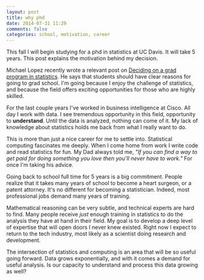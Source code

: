 ```yaml
---
layout: post
title: why phd
date: 2014-07-31 11:29
comments: false
categories: school, motivation, career
---
```


This fall I will begin studying for a phd in statistics at UC Davis. It will take 5 years. This post explains the motivation behind my decision. 

Michael Lopez recently wrote a relevant post on [Deciding on a grad program in statistics](http://statsbylopez.com/2014/07/19/part-i-deciding-on-a-graduate-program-in-statistics/). He says that students should have clear reasons for going to grad school. I'm going because I enjoy the challenge of statistics, and because the field offers exciting opportunities for those who are highly skilled.

For the last couple years I've worked in business intelligence at Cisco. All day I work with data. I see tremendous opportunity in this field, opportunity to **understand**. Until the data is analyzed, nothing can come of it. My lack of knowledge about statistics holds me back from what I really want to do.

This is more than just a nice career for me to settle into. Statistical computing fascinates me deeply. When I come home from work I write code and read statistics for fun. My Dad always told me, *"If you can find a way to get paid for doing something you love then you'll never have to work."* For once I'm taking his advice.

Going back to school full time for 5 years is a big commitment. People realize that it takes many years of school to become a heart surgeon, or a patent attorney. It's no different for becoming a statistician. Indeed, most professional jobs demand many years of training.

Mathematical reasoning can be very subtle, and technical experts are hard to find. Many people receive *just* enough training in statistics to do the analysis they have at hand in their field. My goal is to develop a deep level of expertise that will open doors I never knew existed. Right now I expect to return to the tech industry, most likely as a scientist doing research and development. 

The intersection of statistics and computing is an area that will be so useful going forward. Data grows exponentially, and with it comes a demand for useful analysis. Is our capacity to understand and process this data growing as well?
